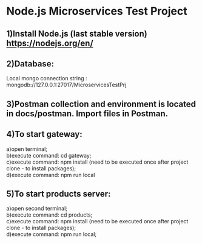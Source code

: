 # Node.js Microservices Test Project

## 1)Install Node.js (last stable version) https://nodejs.org/en/

## 2)Database:
Local mongo connection string : mongodb://127.0.0.1:27017/MicroservicesTestPrj
</br>
## 3)Postman collection and environment is located in docs/postman. Import files in Postman.

## 4)To start gateway:
a)open terminal;
</br>
b)execute command: cd gateway;
</br>
c)execute command: npm install (need to be executed once after project clone - to install packages);
</br>
d)execute command: npm run local

## 5)To start products server:
a)open second terminal;
</br>
b)execute command: cd products;
</br>
c)execute command: npm install (need to be executed once after project clone - to install packages);
</br>
d)execute command: npm run local;
